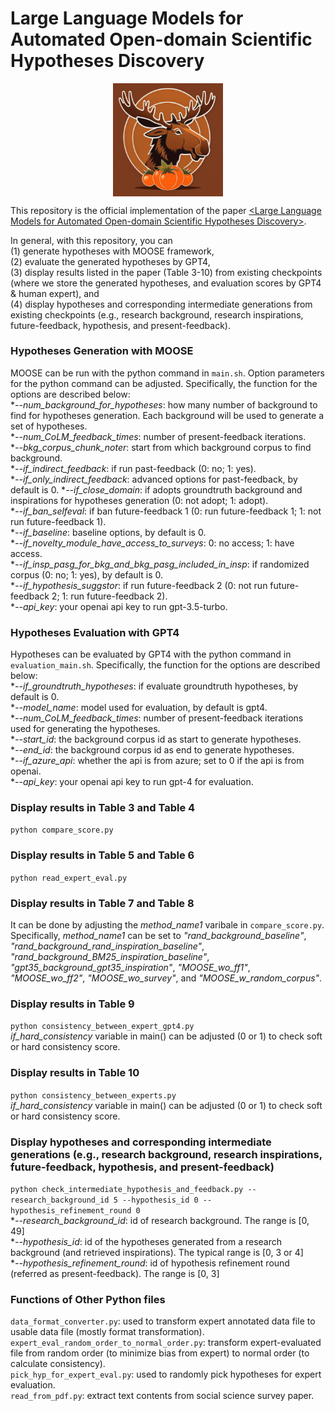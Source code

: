 # Large Language Models for Automated Open-domain Scientific Hypotheses Discovery

<p align="center" width="100%">
  <img src="MOOSE and TOMATO.png" alt="MOOSE" style="width: 35%; display: block; margin: auto;"></a>
</p>


This repository is the official implementation of the paper [\<Large Language Models for Automated Open-domain Scientific Hypotheses Discovery\>](https://arxiv.org/abs/2309.02726). 


In general, with this repository, you can     
(1) generate hypotheses with MOOSE framework,   
(2) evaluate the generated hypotheses by GPT4,    
(3) display results listed in the paper (Table 3-10) from existing checkpoints (where we store the generated hypotheses, and evaluation scores by GPT4 & human expert), and  
(4) display hypotheses and corresponding intermediate generations from existing checkpoints (e.g., research background, research inspirations, future-feedback, hypothesis, and present-feedback).

### Hypotheses Generation with MOOSE  
MOOSE can be run with the python command in ```main.sh```. Option parameters for the python command can be adjusted. Specifically, the function for the options are described below:  
**--num_background_for_hypotheses*: how many number of background to find for hypotheses generation. Each background will be used to generate a set of hypotheses.  
**--num_CoLM_feedback_times*: number of present-feedback iterations.  
**--bkg_corpus_chunk_noter*: start from which background corpus to find background.  
**--if_indirect_feedback*: if run past-feedback (0: no; 1: yes).  
**--if_only_indirect_feedback*: advanced options for past-feedback, by default is 0.
**--if_close_domain*: if adopts groundtruth background and inspirations for hypotheses generation (0: not adopt; 1: adopt).  
**--if_ban_selfeval*: if ban future-feedback 1 (0: run future-feedback 1; 1: not run future-feedback 1).  
**--if_baseline*: baseline options, by default is 0.  
**--if_novelty_module_have_access_to_surveys*: 0: no access; 1: have access.  
**--if_insp_pasg_for_bkg_and_bkg_pasg_included_in_insp*: if randomized corpus (0: no; 1: yes), by default is 0.  
**--if_hypothesis_suggstor*: if run future-feedback 2 (0: not run future-feedback 2; 1: run future-feedback 2).    
**--api_key*: your openai api key to run gpt-3.5-turbo.  

### Hypotheses Evaluation with GPT4  
Hypotheses can be evaluated by GPT4 with the python command in ```evaluation_main.sh```. Specifically, the function for the options are described below:   
**--if_groundtruth_hypotheses*: if evaluate groundtruth hypotheses, by default is 0.  
**--model_name*: model used for evaluation, by default is gpt4.  
**--num_CoLM_feedback_times*: number of present-feedback iterations used for generating the hypotheses.  
**--start_id*: the background corpus id as start to generate hypotheses.  
**--end_id*: the background corpus id as end to generate hypotheses.  
**--if_azure_api*: whether the api is from azure; set to 0 if the api is from openai.   
**--api_key*: your openai api key to run gpt-4 for evaluation.  

### Display results in Table 3 and Table 4  
```python compare_score.py```  

### Display results in Table 5 and Table 6  
```python read_expert_eval.py```  

### Display results in Table 7 and Table 8  
It can be done by adjusting the *method_name1* varibale in ```compare_score.py```.  
Specifically, *method_name1* can be set to *"rand_background_baseline"*, *"rand_background_rand_inspiration_baseline"*, *"rand_background_BM25_inspiration_baseline"*, *"gpt35_background_gpt35_inspiration"*, *"MOOSE_wo_ff1"*, *"MOOSE_wo_ff2"*, *"MOOSE_wo_survey"*, and *"MOOSE_w_random_corpus"*.

### Display results in Table 9  
```python consistency_between_expert_gpt4.py```  
*if_hard_consistency* variable in main() can be adjusted (0 or 1) to check soft or hard consistency score.

### Display results in Table 10 
```python consistency_between_experts.py```  
*if_hard_consistency* variable in main() can be adjusted (0 or 1) to check soft or hard consistency score.  

### Display hypotheses and corresponding intermediate generations (e.g., research background, research inspirations, future-feedback, hypothesis, and present-feedback)  
```python check_intermediate_hypothesis_and_feedback.py --research_background_id 5 --hypothesis_id 0 --hypothesis_refinement_round 0```  
**--research_background_id*: id of research background. The range is [0, 49]  
**--hypothesis_id*: id of the hypotheses generated from a research background (and retrieved inspirations). The typical range is [0, 3 or 4]  
**--hypothesis_refinement_round*: id of hypothesis refinement round (referred as present-feedback). The range is [0, 3]  

### Functions of Other Python files
```data_format_converter.py```: used to transform expert annotated data file to usable data file (mostly format transformation).  
```expert_eval_random_order_to_normal_order.py```: transform expert-evaluated file from random order (to minimize bias from expert) to normal order (to calculate consistency).  
```pick_hyp_for_expert_eval.py```: used to randomly pick hypotheses for expert evaluation.  
```read_from_pdf.py```: extract text contents from social science survey paper.  
